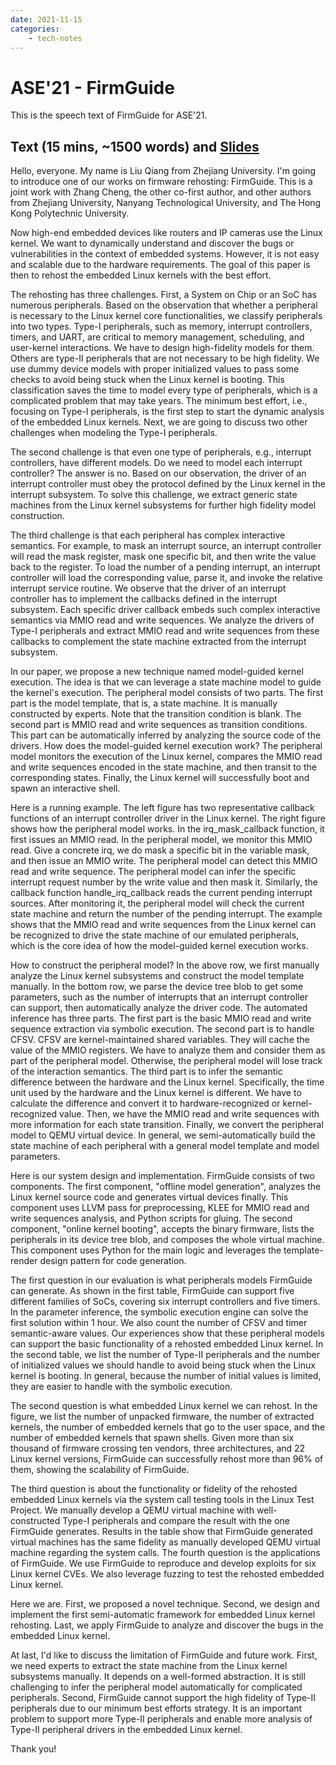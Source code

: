 ```yaml
---
date: 2021-11-15
categories:
    - tech-notes
---
```


# ASE'21 - FirmGuide

This is the speech text of FirmGuide for ASE'21.

## Text (15 mins, ~1500 words) and [Slides](./2021-11-15-ase-firmguide.pdf)

Hello, everyone. My name is Liu Qiang from Zhejiang University. I'm going to
introduce one of our works on firmware rehosting: FirmGuide. This is a joint
work with Zhang Cheng, the other co-first author, and other authors from
Zhejiang University, Nanyang Technological University, and The Hong Kong
Polytechnic University.

Now high-end embedded devices like routers and IP cameras use the Linux kernel.
We want to dynamically understand and discover the bugs or vulnerabilities in the
context of embedded systems. However, it is not easy and scalable due to the
hardware requirements. The goal of this paper is then to rehost the embedded
Linux kernels with the best effort.

The rehosting has three challenges. First, a System on Chip or an SoC has
numerous peripherals. Based on the observation that whether a peripheral is
necessary to the Linux kernel core functionalities, we classify peripherals into
two types. Type-I peripherals, such as memory, interrupt
controllers, timers, and UART, are critical to memory management, scheduling, and
user-kernel interactions. We have to design high-fidelity models
for them. Others are type-II peripherals that are not necessary to be high
fidelity. We use dummy device models with proper initialized values to pass some
checks to avoid being stuck when the Linux kernel is booting. This
classification saves the time to model every type of peripherals, which is a
complicated problem that may take years. The minimum best effort, i.e., focusing
on Type-I peripherals, is the first step to start the dynamic analysis of the
embedded Linux kernels. Next, we are going to discuss two other challenges when
modeling the Type-I peripherals.

The second challenge is that even one type of peripherals, e.g., interrupt
controllers, have different models. Do we need to model each interrupt
controller? The answer is no. Based on our observation, the driver of an
interrupt controller must obey the protocol defined by the Linux kernel in the
interrupt subsystem. To solve this challenge, we extract generic state machines
from the Linux kernel subsystems for further high fidelity model construction.

The third challenge is that each peripheral has complex interactive semantics.
For example, to mask an interrupt source, an interrupt controller will read the
mask register, mask one specific bit, and then write the value back to the
register. To load the number of a pending interrupt, an interrupt controller
will load the corresponding value, parse it, and invoke the relative interrupt
service routine. We observe that the driver of an interrupt controller has to
implement the callbacks defined in the interrupt subsystem. Each specific driver
callback embeds such complex interactive semantics via MMIO read and write
sequences. We analyze the drivers of Type-I peripherals and extract MMIO read
and write sequences from these callbacks to complement the state machine
extracted from the interrupt subsystem.

In our paper, we propose a new technique named model-guided kernel execution.
The idea is that we can leverage a state machine model to guide the kernel's
execution. The peripheral model consists of two parts. The first part is the
model template, that is, a state machine. It is manually constructed by experts.
Note that the transition condition is blank. The second part is MMIO read and
write sequences as transition conditions. This part can be automatically
inferred by analyzing the source code of the drivers. How does the model-guided
kernel execution work? The peripheral model monitors the execution of the Linux
kernel, compares the MMIO read and write sequences encoded in the state machine,
and then transit to the corresponding states. Finally, the Linux kernel will
successfully boot and spawn an interactive shell.

Here is a running example. The left figure has two representative callback
functions of an interrupt controller driver in the Linux kernel. The right
figure shows how the peripheral model works. In the irq_mask_callback function,
it first issues an MMIO read. In the peripheral model, we monitor this MMIO
read. Give a concrete irq, we do mask a specific bit in the variable mask, and
then issue an MMIO write. The peripheral model can detect this MMIO read and
write sequence. The peripheral model can infer the specific interrupt request
number by the write value and then mask it. Similarly, the callback function
handle_irq_callback reads the current pending interrupt sources. After
monitoring it, the peripheral model will check the current state machine and
return the number of the pending interrupt. The example shows that the MMIO read
and write sequences from the Linux kernel can be recognized to drive the state
machine of our emulated peripherals, which is the core idea of how the
model-guided kernel execution works.

How to construct the peripheral model? In the above row, we first manually
analyze the Linux kernel subsystems and construct the model template manually.
In the bottom row, we parse the device tree blob to get some parameters, such as
the number of interrupts that an interrupt controller can support, then
automatically analyze the driver code. The automated inference has three parts.
The first part is the basic MMIO read and write sequence extraction via symbolic
execution. The second part is to handle CFSV. CFSV are kernel-maintained shared
variables. They will cache the value of the MMIO registers. We have to analyze
them and consider them as part of the peripheral model. Otherwise, the
peripheral model will lose track of the interaction semantics. The third part is
to infer the semantic difference between the hardware and the Linux kernel.
Specifically, the time unit used by the hardware and the Linux kernel is
different. We have to calculate the difference and convert it to
hardware-recognized or kernel-recognized value. Then, we have the MMIO read and
write sequences with more information for each state transition. Finally, we
convert the peripheral model to QEMU virtual device. In general, we
semi-automatically build the state machine of each peripheral with a general
model template and model parameters.

Here is our system design and implementation. FirmGuide consists of two
components. The first component, "offline model generation", analyzes the Linux
kernel source code and generates virtual devices finally. This component uses
LLVM pass for preprocessing, KLEE for MMIO read and write sequences analysis,
and Python scripts for gluing. The second component, "online kernel booting",
accepts the binary firmware, lists the peripherals in its device tree blob, and
composes the whole virtual machine. This component uses Python for the main
logic and leverages the template-render design pattern for code generation.

The first question in our evaluation is what peripherals models FirmGuide can
generate. As shown in the first table, FirmGuide can support five different
families of SoCs, covering six interrupt controllers and five timers. In the
parameter inference, the symbolic execution engine can solve the first solution
within 1 hour. We also count the number of CFSV and timer semantic-aware values.
Our experiences show that these peripheral models can support the basic
functionality of a rehosted embedded Linux kernel. In the second table, we list
the number of Type-II peripherals and the number of initialized values we should
handle to avoid being stuck when the Linux kernel is booting. In general,
because the number of initial values is limited, they are easier to handle with
the symbolic execution.

The second question is what embedded Linux kernel we can rehost. In the
figure, we list the number of unpacked firmware, the number of extracted
kernels, the number of embedded kernels that go to the user space, and the
number of embedded kernels that spawn shells. Given more than six thousand of
firmware crossing ten vendors, three architectures, and 22 Linux kernel
versions, FirmGuide can successfully rehost more than 96% of them, showing the
scalability of FirmGuide.

The third question is about the functionality or fidelity of the rehosted
embedded Linux kernels via the system call testing tools in the Linux Test
Project. We manually develop a QEMU virtual machine with well-constructed Type-I
peripherals and compare the result with the one FirmGuide generates. Results in
the table show that FirmGuide generated virtual machines has the same fidelity
as manually developed QEMU virtual machine regarding the system calls. The
fourth question is the applications of FirmGuide. We use FirmGuide to reproduce
and develop exploits for six Linux kernel CVEs. We also leverage fuzzing to
test the rehosted embedded Linux kernel.

Here we are. First, we proposed a novel technique. Second, we design and
implement the first semi-automatic framework for embedded Linux kernel
rehosting. Last, we apply FirmGuide to analyze and discover the bugs in the
embedded Linux kernel.

At last, I'd like to discuss the limitation of FirmGuide and future work.
First, we need experts to extract the state machine from the Linux kernel
subsystems manually. It depends on a well-formed abstraction. It is still
challenging to infer the peripheral model automatically for complicated
peripherals. Second, FirmGuide cannot support the high fidelity of Type-II
peripherals due to our minimum best efforts strategy. It is an important problem
to support more Type-II peripherals and enable more analysis of Type-II
peripheral drivers in the embedded Linux kernel.

Thank you!